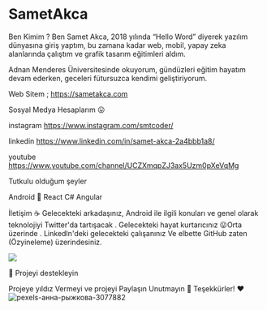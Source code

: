 
# SametAkca



Ben Kimim ?
Ben Samet Akca, 2018 yılında “Hello Word” diyerek yazılım dünyasına giriş yaptım, bu zamana kadar web, mobil, yapay zeka alanlarında çalıştım ve grafik tasarım eğitimleri aldım.

Adnan Menderes Üniversitesinde okuyorum, gündüzleri eğitim hayatım devam ederken, geceleri fütursuzca kendimi geliştiriyorum.

Web Sitem ;
https://sametakca.com

Sosyal Medya Hesaplarım 😛 

instagram
https://www.instagram.com/smtcoder/

linkedin
 https://www.linkedin.com/in/samet-akca-2a4bbb1a8/
 
 youtube
 https://www.youtube.com/channel/UCZXmqpZJ3ax5Uzm0pXeVqMg




Tutkulu olduğum şeyler

Android 🤖
React 
C# 
Angular


İletişim  ☕
Gelecekteki arkadaşınız, Android ile ilgili konuları ve genel olarak teknolojiyi Twitter'da tartışacak .
Gelecekteki hayat kurtarıcınız 😛Orta üzerinde .
LinkedIn'deki gelecekteki çalışanınız
Ve elbette GitHub zaten (Özyineleme) üzerindesiniz.



<a href="https://sametakca.com/d41d8-about-me/">
  <img align="center" src="https://github.com/smtdeveloper&repo=github-readme-stats" />
</a>



💖 Projeyi destekleyin

Projeye yıldız Vermeyi  ve projeyi Paylaşın Unutmayın  🚀
Teşekkürler! ❤️![pexels-анна-рыжкова-3077882](https://user-images.githubusercontent.com/74311713/112397939-1ff5d900-8d14-11eb-82ee-936ec33044e5.jpg)

